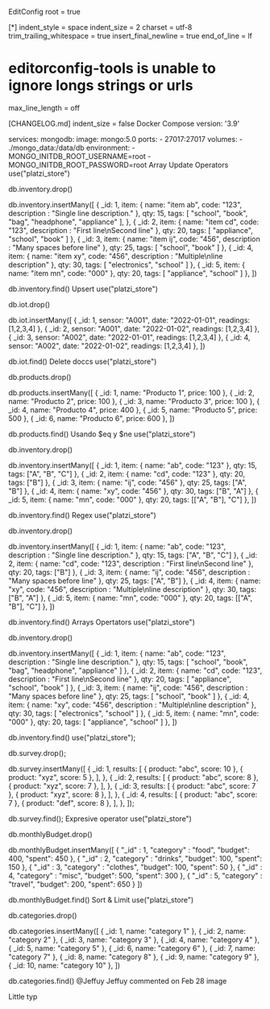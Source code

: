 EditConfig
root = true

[*]
indent_style = space
indent_size = 2
charset = utf-8
trim_trailing_whitespace = true
insert_final_newline = true
end_of_line = lf
# editorconfig-tools is unable to ignore longs strings or urls
max_line_length = off

[CHANGELOG.md]
indent_size = false
Docker Compose
version: '3.9'

services:
  mongodb:
    image: mongo:5.0
    ports:
      - 27017:27017
    volumes:
      - ./mongo_data:/data/db
    environment:
      - MONGO_INITDB_ROOT_USERNAME=root
      - MONGO_INITDB_ROOT_PASSWORD=root
Array Update Operators
use("platzi_store")

db.inventory.drop()

db.inventory.insertMany([
  { _id: 1, item: { name: "item ab", code: "123", description : "Single line description."    }, qty: 15, tags: [ "school", "book", "bag", "headphone", "appliance" ], },
  { _id: 2, item: { name: "item cd", code: "123", description : "First line\nSecond line"     }, qty: 20, tags: [ "appliance", "school", "book" ] },
  { _id: 3, item: { name: "item ij", code: "456", description : "Many spaces before     line" }, qty: 25, tags: [ "school", "book" ] },
  { _id: 4, item: { name: "item xy", code: "456", description : "Multiple\nline description"  }, qty: 30, tags: [ "electronics", "school" ] },
  { _id: 5, item: { name: "item mn", code: "000" }, qty: 20, tags: [ "appliance", "school" ] },
])

db.inventory.find()
Upsert
use("platzi_store")

db.iot.drop()

db.iot.insertMany([
  { _id: 1, sensor: "A001", date: "2022-01-01", readings: [1,2,3,4] },
  { _id: 2, sensor: "A001", date: "2022-01-02", readings: [1,2,3,4] },
  { _id: 3, sensor: "A002", date: "2022-01-01", readings: [1,2,3,4] },
  { _id: 4, sensor: "A002", date: "2022-01-02", readings: [1,2,3,4] },
])

db.iot.find()
Delete doccs
use("platzi_store")

db.products.drop()

db.products.insertMany([
  { _id: 1, name: "Producto 1", price: 100 },
  { _id: 2, name: "Producto 2", price: 100 },
  { _id: 3, name: "Producto 3", price: 100 },
  { _id: 4, name: "Producto 4", price: 400 },
  { _id: 5, name: "Producto 5", price: 500 },
  { _id: 6, name: "Producto 6", price: 600 },
])

db.products.find()
Usando $eq y $ne
use("platzi_store")

db.inventory.drop()

db.inventory.insertMany([
  { _id: 1, item: { name: "ab", code: "123" }, qty: 15, tags: ["A", "B", "C"] },
  { _id: 2, item: { name: "cd", code: "123" }, qty: 20, tags: ["B"] },
  { _id: 3, item: { name: "ij", code: "456" }, qty: 25, tags: ["A", "B"] },
  { _id: 4, item: { name: "xy", code: "456" }, qty: 30, tags: ["B", "A"] },
  { _id: 5, item: { name: "mn", code: "000" }, qty: 20, tags: [["A", "B"], "C"] },
])

db.inventory.find()
Regex
use("platzi_store")

db.inventory.drop()

db.inventory.insertMany([
  { _id: 1, item: { name: "ab", code: "123", description : "Single line description."    }, qty: 15, tags: ["A", "B", "C"] },
  { _id: 2, item: { name: "cd", code: "123", description : "First line\nSecond line"     }, qty: 20, tags: ["B"] },
  { _id: 3, item: { name: "ij", code: "456", description : "Many spaces before     line" }, qty: 25, tags: ["A", "B"] },
  { _id: 4, item: { name: "xy", code: "456", description : "Multiple\nline description"  }, qty: 30, tags: ["B", "A"] },
  { _id: 5, item: { name: "mn", code: "000" }, qty: 20, tags: [["A", "B"], "C"] },
])

db.inventory.find()
Arrays Opertators
use("platzi_store")

db.inventory.drop()

db.inventory.insertMany([
  { _id: 1, item: { name: "ab", code: "123", description : "Single line description."    }, qty: 15, tags: [ "school", "book", "bag", "headphone", "appliance" ] },
  { _id: 2, item: { name: "cd", code: "123", description : "First line\nSecond line"     }, qty: 20, tags: [ "appliance", "school", "book" ] },
  { _id: 3, item: { name: "ij", code: "456", description : "Many spaces before     line" }, qty: 25, tags: [ "school", "book" ] },
  { _id: 4, item: { name: "xy", code: "456", description : "Multiple\nline description"  }, qty: 30, tags: [ "electronics", "school" ] },
  { _id: 5, item: { name: "mn", code: "000" }, qty: 20, tags: [ "appliance", "school" ] },
])

db.inventory.find()
use("platzi_store");

db.survey.drop();

db.survey.insertMany([
  {
    _id: 1,
    results: [
      { product: "abc", score: 10 },
      { product: "xyz", score: 5 },
    ],
  },
  {
    _id: 2,
    results: [
      { product: "abc", score: 8 },
      { product: "xyz", score: 7 },
    ],
  },
  {
    _id: 3,
    results: [
      { product: "abc", score: 7 },
      { product: "xyz", score: 8 },
    ],
  },
  {
    _id: 4,
    results: [
      { product: "abc", score: 7 },
      { product: "def", score: 8 },
    ],
  },
]);

db.survey.find();
Expresive operator
use("platzi_store")

db.monthlyBudget.drop()

db.monthlyBudget.insertMany([
  { "_id" : 1, "category" : "food",    "budget": 400, "spent": 450 },
  { "_id" : 2, "category" : "drinks",  "budget": 100, "spent": 150 },
  { "_id" : 3, "category" : "clothes", "budget": 100, "spent": 50  },
  { "_id" : 4, "category" : "misc",    "budget": 500, "spent": 300 },
  { "_id" : 5, "category" : "travel",  "budget": 200, "spent": 650 }
])

db.monthlyBudget.find()
Sort & Limit
use("platzi_store")

db.categories.drop()

db.categories.insertMany([
  { _id: 1, name: "category 1" },
  { _id: 2, name: "category 2" },
  { _id: 3, name: "category 3" },
  { _id: 4, name: "category 4" },
  { _id: 5, name: "category 5" },
  { _id: 6, name: "category 6" },
  { _id: 7, name: "category 7" },
  { _id: 8, name: "category 8" },
  { _id: 9, name: "category 9" },
  { _id: 10, name: "category 10" },
])

db.categories.find()
@Jeffuy
Jeffuy commented on Feb 28
image

Little typ
